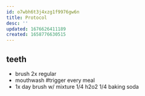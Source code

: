 ```yaml
---
id: o7wbh6t3j4xzg1f9976gw6n
title: Protocol
desc: ''
updated: 1676626411189
created: 1658776630515
---
```

## teeth

- brush 2x regular
- mouthwash #trigger every meal
- 1x day brush w/ mixture 1/4 h2o2 1/4 baking soda

